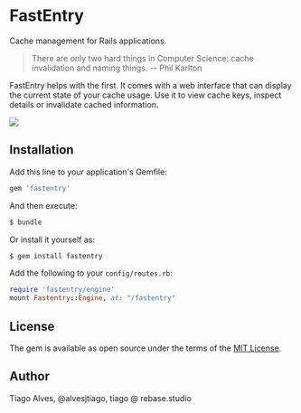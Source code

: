 # FastEntry
Cache management for Rails applications.

> There are only two hard things in Computer Science: cache invalidation and naming things.
> -- Phil Karlton

FastEntry helps with the first. It comes with a web interface that can display the current state of your cache usage. Use it to view cache keys, inspect details or invalidate cached information.

![](https://user-images.githubusercontent.com/407470/52439845-d8ecff80-2b1c-11e9-8cdb-8c2323585583.png)

## Installation
Add this line to your application's Gemfile:

```ruby
gem 'fastentry'
```

And then execute:
```bash
$ bundle
```

Or install it yourself as:
```bash
$ gem install fastentry
```

Add the following to your `config/routes.rb`:

```ruby
require 'fastentry/engine'
mount Fastentry::Engine, at: "/fastentry"
```

## License
The gem is available as open source under the terms of the [MIT License](https://opensource.org/licenses/MIT).

## Author
Tiago Alves, @alvesjtiago, tiago @ rebase.studio